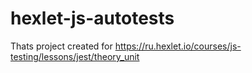 # hexlet-js-autotests

Thats project created for https://ru.hexlet.io/courses/js-testing/lessons/jest/theory_unit
